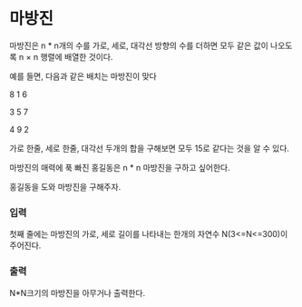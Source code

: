<h1>마방진</h1>
<p> 
마방진은 n * n개의 수를 가로, 세로, 대각선 방향의 수를 더하면 모두 같은 값이 나오도록 n × n 행렬에 배열한 것이다. 

예를 들면, 다음과 같은 배치는 마방진이 맞다

 
8  1  6

3  5  7 

4  9  2

가로 한줄, 세로 한줄, 대각선 두개의 합을 구해보면 모두 15로 같다는 것을 알 수 있다.

마방진의 매력에 푹 빠진 홍길동은 n * n 마방진을 구하고 싶어한다. 

홍길동을 도와 마방진을 구해주자.
</p>
<h3>입력</h3>
<p> 첫째 줄에는 마방진의 가로, 세로 길이를 나타내는 한개의 자연수 N(3<=N<=300)이 주어진다.</p>
<h3>출력</h3>
<p>N*N크기의 마방진을 아무거나 출력한다.</p>

